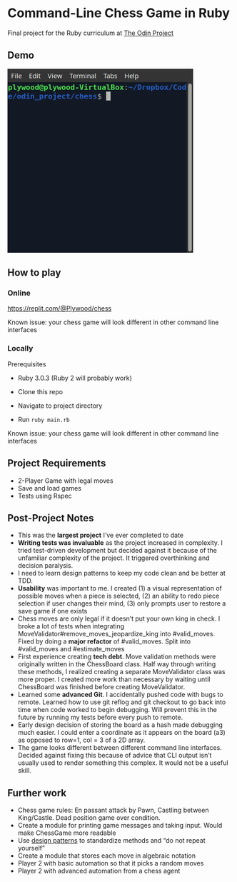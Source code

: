 # Command-Line Chess Game in Ruby
Final project for the Ruby curriculum at [The Odin Project](https://www.theodinproject.com/lessons/ruby-ruby-final-project)

## Demo
![Visualization of Chess Game](chess_demo.gif)

## How to play
### Online
https://replit.com/@Plywood/chess

Known issue: your chess game will look different in other command line interfaces

### Locally
Prerequisites
- Ruby 3.0.3 (Ruby 2 will probably work)

- Clone this repo
- Navigate to project directory
- Run `ruby main.rb`

Known issue: your chess game will look different in other command line interfaces

## Project Requirements
- 2-Player Game with legal moves
- Save and load games
- Tests using Rspec

## Post-Project Notes
- This was the **largest project** I’ve ever completed to date
- **Writing tests was invaluable** as the project increased in complexity. I tried test-driven development but decided against it because of the unfamiliar complexity of the project. It triggered overthinking and decision paralysis.
- I need to learn design patterns to keep my code clean and be better at TDD.
- **Usability** was important to me. I created (1) a visual representation of possible moves when a piece is selected, (2) an ability to redo piece selection if user changes their mind, (3) only prompts user to restore a save game if one exists
- Chess moves are only legal if it doesn’t put your own king in check. I broke a lot of tests when integrating MoveValidator#remove_moves_jeopardize_king into #valid_moves. Fixed by doing a **major refactor** of #valid_moves. Split into #valid_moves and #estimate_moves
- First experience creating **tech debt**. Move validation methods were originally written in the ChessBoard class. Half way through writing these methods, I realized creating a separate MoveValidator class was more proper. I created more work than necessary by waiting until ChessBoard was finished before creating MoveValidator. 
- Learned some **advanced Git**. I accidentally pushed code with bugs to remote.  Learned how to use git reflog and git checkout to go back into time when code worked to begin debugging. Will prevent this in the future by running my tests before every push to remote. 
- Early design decision of storing the board as a hash made debugging much easier. I could enter a coordinate as it appears on the board (a3) as opposed to row=1, col = 3 of a 2D array.
- The game looks different between different command line interfaces. Decided against fixing this because of advice that CLI output isn’t usually used to render something this complex. It would not be a useful skill.

## Further work

- Chess game rules: En passant attack by Pawn, Castling between King/Castle. Dead position game over condition. 
- Create a module for printing game messages and taking input. Would make ChessGame more readable
- Use [design patterns](https://www.amazon.com/Design-Patterns-Ruby-Russ-Olsen/dp/0321490452) to standardize methods and “do not repeat yourself”
- Create a module that stores each move in algebraic notation
- Player 2 with basic automation so that it picks a random moves
- Player 2 with advanced automation from a chess agent


